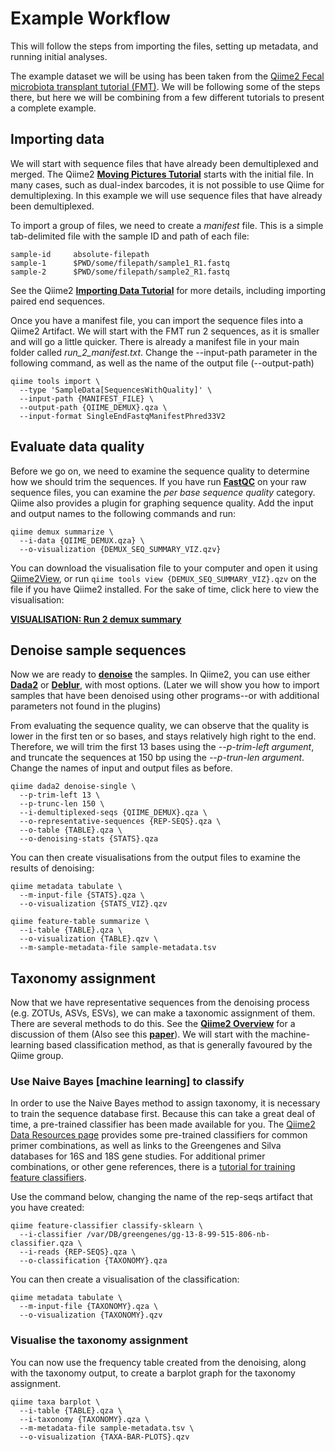 # Example Workflow

This will follow the steps from importing the files, setting up metadata, and running initial analyses. 

The example dataset we will be using has been taken from the [Qiime2 Fecal microbiota transplant tutorial (FMT)](https://docs.qiime2.org/2019.7/tutorials/fmt/). We will be following some of the steps there, but here we will be combining from a few different tutorials to present a complete example. 

## Importing data

We will start with sequence files that have already been demultiplexed and merged. The Qiime2 [**Moving Pictures Tutorial**](https://docs.qiime2.org/2019.7/tutorials/moving-pictures/) starts with the initial file. In many cases, such as dual-index barcodes, it is not possible to use Qiime for demultiplexing. In this example we will use sequence files that have already been demultiplexed.

To import a group of files, we need to create a *manifest* file. This is a simple tab-delimited file with the sample ID and path of each file:

```
sample-id     absolute-filepath
sample-1      $PWD/some/filepath/sample1_R1.fastq
sample-2      $PWD/some/filepath/sample2_R1.fastq
```


See the Qiime2 [**Importing Data Tutorial**](https://docs.qiime2.org/2019.7/tutorials/importing/) for more details, including importing paired end sequences. 

Once you have a manifest file, you can import the sequence files into a Qiime2 Artifact. We will start with the FMT run 2 sequences, as it is smaller and will go a little quicker. There is already a manifest file in your main folder called *run_2_manifest.txt*. Change the --input-path parameter in the following command, as well as the name of the output file (--output-path)

```
qiime tools import \
  --type 'SampleData[SequencesWithQuality]' \
  --input-path {MANIFEST_FILE} \
  --output-path {QIIME_DEMUX}.qza \
  --input-format SingleEndFastqManifestPhred33V2
```

## Evaluate data quality

Before we go on, we need to examine the sequence quality to determine how we should trim the sequences. If you have run [**FastQC**](https://www.bioinformatics.babraham.ac.uk/projects/fastqc/) on your raw sequence files, you can examine the *per base sequence quality* category. Qiime also provides a plugin for graphing sequence quality. Add the input and output names to the following commands and run:

```
qiime demux summarize \
  --i-data {QIIME_DEMUX.qza} \
  --o-visualization {DEMUX_SEQ_SUMMARY_VIZ.qzv}
```

You can download the visualisation file to your computer and open it using [Qiime2View](https://view.qiime2.org/), or run `qiime tools view {DEMUX_SEQ_SUMMARY_VIZ}.qzv` on the file if you have Qiime2 installed. For the sake of time, click here to view the visualisation:

[**VISUALISATION: Run 2 demux summary**](run2_demux_summary/index.html)



## Denoise sample sequences

Now we are ready to [**denoise**](https://docs.qiime2.org/2019.7/tutorials/overview/#denoising-and-clustering) the samples. In Qiime2, you can use either [**Dada2**](https://benjjneb.github.io/dada2/) or [**Deblur**](https://github.com/biocore/deblur), with most options. (Later we will show you how to import samples that have been denoised using other programs--or with additional parameters not found in the plugins)

From evaluating the sequence quality, we can observe that the quality is lower in the first ten or so bases, and stays relatively high right to the end. Therefore, we will trim the first 13 bases using the *--p-trim-left argument*, and truncate the sequences at 150 bp using the *--p-trun-len argument*. Change the names of input and output files as before. 

```
qiime dada2 denoise-single \
  --p-trim-left 13 \
  --p-trunc-len 150 \
  --i-demultiplexed-seqs {QIIME_DEMUX}.qza \
  --o-representative-sequences {REP-SEQS}.qza \
  --o-table {TABLE}.qza \
  --o-denoising-stats {STATS}.qza
```

You can then create visualisations from the output files to examine the results of denoising: 

```
qiime metadata tabulate \
  --m-input-file {STATS}.qza \
  --o-visualization {STATS_VIZ}.qzv

qiime feature-table summarize \
  --i-table {TABLE}.qza \
  --o-visualization {TABLE}.qzv \
  --m-sample-metadata-file sample-metadata.tsv
```

## Taxonomy assignment

Now that we have representative sequences from the denoising process (e.g. ZOTUs, ASVs, ESVs), we can make a taxonomic assignment of them. There are several methods to do this. See the [**Qiime2 Overview**](https://docs.qiime2.org/2019.7/tutorials/overview/#taxonomy-classification-and-taxonomic-analyses) for a discussion of them (Also see this [**paper**](https://microbiomejournal.biomedcentral.com/articles/10.1186/s40168-018-0470-z)). We will start with the machine-learning based classification method, as that is generally favoured by the Qiime group. 


### Use Naive Bayes [machine learning] to classify

In order to use the Naive Bayes method to assign taxonomy, it is necessary to train the sequence database first. Because this can take a great deal of time, a pre-trained classifier has been made available for you. The [Qiime2 Data Resources page](https://docs.qiime2.org/2019.7/data-resources/) provides some pre-trained classifiers for common primer combinations, as well as links to the Greengenes and Silva databases for 16S and 18S gene studies. For additional primer combinations, or other gene references, there is a [tutorial for training feature classifiers](https://docs.qiime2.org/2019.7/tutorials/feature-classifier/).

Use the command below, changing the name of the rep-seqs artifact that you have created:

```
qiime feature-classifier classify-sklearn \
  --i-classifier /var/DB/greengenes/gg-13-8-99-515-806-nb-classifier.qza \
  --i-reads {REP-SEQS}.qza \
  --o-classification {TAXONOMY}.qza
```

You can then create a visualisation of the classification:

```
qiime metadata tabulate \
  --m-input-file {TAXONOMY}.qza \
  --o-visualization {TAXONOMY}.qzv
```

### Visualise the taxonomy assignment

You can now use the frequency table created from the denoising, along with the taxonomy output, to create a barplot graph for the taxonomy assignment. 

```
qiime taxa barplot \
  --i-table {TABLE}.qza \
  --i-taxonomy {TAXONOMY}.qza \
  --m-metadata-file sample-metadata.tsv \
  --o-visualization {TAXA-BAR-PLOTS}.qzv
```












